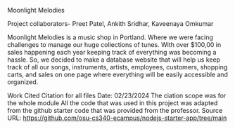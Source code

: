 Moonlight Melodies 

Project collaborators- Preet Patel, Ankith Sridhar, Kaveenaya Omkumar 

Moonlight Melodies is a music shop in Portland. Where we were facing challenges to manage our huge collections of tunes. With over $100,00 in sales happening each year keeping track of everything was becoming a hassle. So, we decided to make a database website that will help us keep track of all our songs, instruments, artists, employees, customers, shopping carts, and sales on one page where everything will be easily accessible and organized. 


Work Cited
 Citation for all files 
 Date: 02/23/2024
 The ciation scope was for the whole module
 All the code that was used in this project was adapted from the github starter code that was provided from the professor. 
 Source URL: https://github.com/osu-cs340-ecampus/nodejs-starter-app/tree/main

